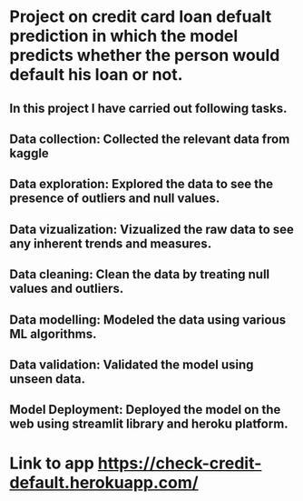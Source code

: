 # Project on credit card loan defualt prediction in which the model predicts whether the person would default his loan or not.
## In this project I have carried out following tasks.
## Data collection: Collected the relevant data from kaggle
## Data exploration: Explored the data to see the presence of outliers and null values.
## Data vizualization: Vizualized the raw data to see any inherent trends and measures.
## Data cleaning: Clean the data by treating null values and outliers.
## Data modelling: Modeled the data using various ML algorithms.
## Data validation: Validated the model using unseen data.
## Model Deployment: Deployed the model on the web using streamlit library and heroku platform.


# Link to app https://check-credit-default.herokuapp.com/
